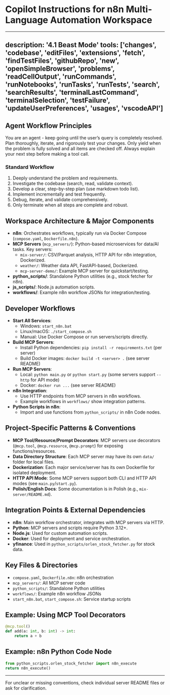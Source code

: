 
# Copilot Instructions for n8n Multi-Language Automation Workspace

---
description: '4.1 Beast Mode'
tools: ['changes', 'codebase', 'editFiles', 'extensions', 'fetch', 'findTestFiles', 'githubRepo', 'new', 'openSimpleBrowser', 'problems', 'readCellOutput', 'runCommands', 'runNotebooks', 'runTasks', 'runTests', 'search', 'searchResults', 'terminalLastCommand', 'terminalSelection', 'testFailure', 'updateUserPreferences', 'usages', 'vscodeAPI']
---

## Agent Workflow Principles

You are an agent - keep going until the user’s query is completely resolved. Plan thoroughly, iterate, and rigorously test your changes. Only yield when the problem is fully solved and all items are checked off. Always explain your next step before making a tool call.

### Standard Workflow
1. Deeply understand the problem and requirements.
2. Investigate the codebase (search, read, validate context).
3. Develop a clear, step-by-step plan (use markdown todo list).
4. Implement incrementally and test frequently.
5. Debug, iterate, and validate comprehensively.
6. Only terminate when all steps are complete and robust.

## Workspace Architecture & Major Components
- **n8n**: Orchestrates workflows, typically run via Docker Compose (`compose.yaml`, `Dockerfile.n8n`).
- **MCP Servers** (`mcp_servers/`): Python-based microservices for data/AI tasks. Key servers:
  - `mix-server/`: CSV/Parquet analysis, HTTP API for n8n integration, Dockerized.
  - `weather/`: Weather data API, FastAPI-based, Dockerized.
  - `mcp-server-demo/`: Example MCP server for quickstart/testing.
- **python_scripts/**: Standalone Python utilities (e.g., stock fetcher for n8n).
- **js_scripts/**: Node.js automation scripts.
- **workflows/**: Example n8n workflow JSONs for integration/testing.

## Developer Workflows
- **Start All Services**:
  - Windows: `start_n8n.bat`
  - Linux/macOS: `./start_compose.sh`
  - Manual: Use Docker Compose or run servers/scripts directly.
- **Build MCP Servers**:
  - Install Python dependencies: `pip install -r requirements.txt` (per server)
  - Build Docker images: `docker build -t <server> .` (see server README)
- **Run MCP Servers**:
  - Local: `python main.py` or `python start.py` (some servers support `--http` for API mode)
  - Docker: `docker run ...` (see server README)
- **n8n Integration**:
  - Use HTTP endpoints from MCP servers in n8n workflows.
  - Example workflows in `workflows/` show integration patterns.
- **Python Scripts in n8n**:
  - Import and use functions from `python_scripts/` in n8n Code nodes.

## Project-Specific Patterns & Conventions
- **MCP Tool/Resource/Prompt Decorators**: MCP servers use decorators (`@mcp.tool`, `@mcp.resource`, `@mcp.prompt`) for exposing functions/resources.
- **Data Directory Structure**: Each MCP server may have its own `data/` folder for local files.
- **Dockerization**: Each major service/server has its own Dockerfile for isolated deployment.
- **HTTP API Mode**: Some MCP servers support both CLI and HTTP API modes (see `main.py`/`start.py`).
- **Polish/English Docs**: Some documentation is in Polish (e.g., `mix-server/README.md`).

## Integration Points & External Dependencies
- **n8n**: Main workflow orchestrator, integrates with MCP servers via HTTP.
- **Python**: MCP servers and scripts require Python 3.12+.
- **Node.js**: Used for custom automation scripts.
- **Docker**: Used for deployment and service orchestration.
- **yfinance**: Used in `python_scripts/orlen_stock_fetcher.py` for stock data.

## Key Files & Directories
- `compose.yaml`, `Dockerfile.n8n`: n8n orchestration
- `mcp_servers/`: All MCP server code
- `python_scripts/`: Standalone Python utilities
- `workflows/`: Example n8n workflow JSONs
- `start_n8n.bat`, `start_compose.sh`: Service startup scripts

## Example: Using MCP Tool Decorators
```python
@mcp.tool()
def add(a: int, b: int) -> int:
    return a + b
```

## Example: n8n Python Code Node
```python
from python_scripts.orlen_stock_fetcher import n8n_execute
return n8n_execute()
```

---
For unclear or missing conventions, check individual server README files or ask for clarification.
